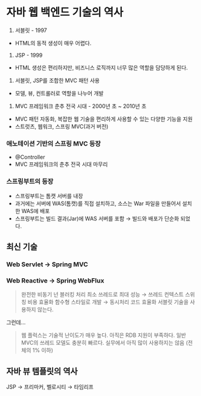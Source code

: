 # 자바 웹 백엔드 기술의 역사

1. 서블릿 - 1997
- HTML의 동적 생성이 매우 어렵다.
1. JSP - 1999
- HTML 생성은 편리하지만, 비즈니스 로직까지 너무 많은 역할을 담당하게 된다.
1. 서블릿, JSP를 조합한 MVC 패턴 사용
- 모델, 뷰, 컨트롤러로 역할을 나누어 개발
1. MVC 프레임워크 춘추 전국 시대 - 2000년 초 ~ 2010년 초
- MVC 패턴 자동화, 복잡한 웹 기술을 편리하게 사용할 수 있는 다양한 기능을 지원
- 스트럿츠, 웹워크, 스프링 MVC(과거 버전)

### 애노테이션 기반의 스프링 MVC 등장

- @Controller
- MVC 프레임워크의 춘추 전국 시대 마무리

### 스프링부트의 등장

- 스프링부트는 톰캣 서버를 내장
- 과거에는 서버에 WAS(톰캣)를 직접 설치하고, 소스는 War 파일을 만들어서 설치한 WAS에 배포
- 스프링부트는 빌드 결과(Jar)에 WAS 서버를 포함 → 빌드와 배포가 단순화 되었다.

## 최신 기술

### Web Servlet → Spring MVC

### Web Reactive → Spring WebFlux

> 완전한 비동기 넌 블러킹 처리
최소 쓰레드로 최대 성능 → 쓰레드 컨텍스트 스위칭 비용 효율화
함수형 스타일로 개발 → 동시처리 코드 효율화
서블릿 기술을 사용하지 않는다.
> 

그런데…

> 웹 플럭스는 기술적 난이도가 매우 높다.
아직은 RDB 지원이 부족하다.
일반 MVC의 쓰레드 모델도 충분히 빠르다.
실무에서 아직 많이 사용하지는 않음 (전체의 1% 이하)
> 

## 자바 뷰 템플릿의 역사

JSP → 프리마커, 벨로시티 → 타임리프
